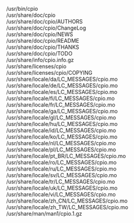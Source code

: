 /usr/bin/cpio  
/usr/share/doc/cpio  
/usr/share/doc/cpio/AUTHORS  
/usr/share/doc/cpio/ChangeLog  
/usr/share/doc/cpio/NEWS  
/usr/share/doc/cpio/README  
/usr/share/doc/cpio/THANKS  
/usr/share/doc/cpio/TODO  
/usr/share/info/cpio.info.gz  
/usr/share/licenses/cpio  
/usr/share/licenses/cpio/COPYING  
/usr/share/locale/da/LC\_MESSAGES/cpio.mo  
/usr/share/locale/de/LC\_MESSAGES/cpio.mo  
/usr/share/locale/es/LC\_MESSAGES/cpio.mo  
/usr/share/locale/fi/LC\_MESSAGES/cpio.mo  
/usr/share/locale/fr/LC\_MESSAGES/cpio.mo  
/usr/share/locale/ga/LC\_MESSAGES/cpio.mo  
/usr/share/locale/gl/LC\_MESSAGES/cpio.mo  
/usr/share/locale/hu/LC\_MESSAGES/cpio.mo  
/usr/share/locale/id/LC\_MESSAGES/cpio.mo  
/usr/share/locale/ko/LC\_MESSAGES/cpio.mo  
/usr/share/locale/nl/LC\_MESSAGES/cpio.mo  
/usr/share/locale/pl/LC\_MESSAGES/cpio.mo  
/usr/share/locale/pt\_BR/LC\_MESSAGES/cpio.mo  
/usr/share/locale/ro/LC\_MESSAGES/cpio.mo  
/usr/share/locale/ru/LC\_MESSAGES/cpio.mo  
/usr/share/locale/sv/LC\_MESSAGES/cpio.mo  
/usr/share/locale/tr/LC\_MESSAGES/cpio.mo  
/usr/share/locale/uk/LC\_MESSAGES/cpio.mo  
/usr/share/locale/vi/LC\_MESSAGES/cpio.mo  
/usr/share/locale/zh\_CN/LC\_MESSAGES/cpio.mo  
/usr/share/locale/zh\_TW/LC\_MESSAGES/cpio.mo  
/usr/share/man/man1/cpio.1.gz  
